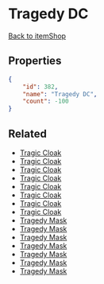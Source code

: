 # Tragedy DC

<no description available>

[Back to itemShop](../item-shops.md)

## Properties

```json
{
    "id": 382,
    "name": "Tragedy DC",
    "count": -100
}
```

## Related

- [Tragic Cloak](../items/10905-tragic-cloak.md)
- [Tragic Cloak](../items/10906-tragic-cloak.md)
- [Tragic Cloak](../items/10907-tragic-cloak.md)
- [Tragic Cloak](../items/10908-tragic-cloak.md)
- [Tragic Cloak](../items/10909-tragic-cloak.md)
- [Tragic Cloak](../items/10910-tragic-cloak.md)
- [Tragic Cloak](../items/10911-tragic-cloak.md)
- [Tragic Cloak](../items/10912-tragic-cloak.md)
- [Tragedy Mask](../items/10952-tragedy-mask.md)
- [Tragedy Mask](../items/10953-tragedy-mask.md)
- [Tragedy Mask](../items/10954-tragedy-mask.md)
- [Tragedy Mask](../items/10955-tragedy-mask.md)
- [Tragedy Mask](../items/10956-tragedy-mask.md)
- [Tragedy Mask](../items/10957-tragedy-mask.md)
- [Tragedy Mask](../items/10958-tragedy-mask.md)

